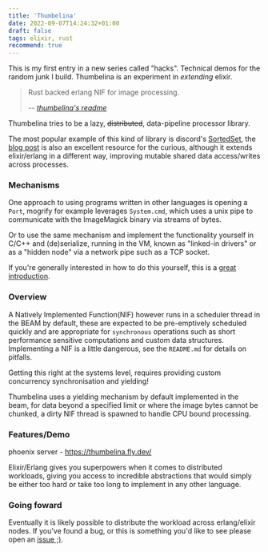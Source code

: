 ```yaml
---
title: 'Thumbelina'
date: 2022-09-07T14:24:32+01:00
draft: false
tags: elixir, rust
recommend: true
---
```


This is my first entry in a new series called "hacks". Technical demos for the random junk I build.
Thumbelina is an experiment in _extending_ elixir.

> Rust backed erlang NIF for image processing.
>
> -- <cite>[thumbelina's readme](https://github.com/hailelagi/thumbelina/blob/main/README.md)</cite>

Thumbelina tries to be a lazy, ~~distributed~~, data-pipeline processor library. 

The most popular example of this kind of library is discord's
[SortedSet](https://github.com/discord/sorted_set_nif), the 
[blog post](https://discord.com/blog/using-rust-to-scale-elixir-for-11-million-concurrent-users) 
is also an excellent resource for the curious, although it extends elixir/erlang in a different way, improving 
mutable shared data access/writes across processes.

### Mechanisms
One approach to using programs written in other languages is opening a `Port`, mogrify for example leverages `System.cmd`,
which uses a unix pipe to communicate with the ImageMagick binary via streams of bytes.

Or to use the same mechanism and implement the functionality yourself in C/C++ and (de)serialize, running in the VM, 
known as "linked-in drivers" or as a "hidden node" via a network pipe such as a TCP socket.

If you're generally interested in how to do this yourself, this is a [great introduction](https://www.theerlangelist.com/article/outside_elixir).

### Overview
A Natively Implemented Function(NIF) however runs in a scheduler thread in the BEAM by default, these are expected to be
pre-emptively scheduled quickly and are appropriate for `synchronous` operations such as short performance sensitive 
computations and custom data structures. Implementing a NIF is a little dangerous, see the `README.md` 
for details on pitfalls.

Getting this right at the systems level, requires providing custom concurrency synchronisation and yielding!

Thumbelina uses a yielding mechanism by default implemented in the beam, for data beyond a specified limit or where the 
image bytes cannot be chunked, a dirty NIF thread is spawned to handle CPU bound processing.

### Features/Demo
phoenix server - https://thumbelina.fly.dev/

Elixir/Erlang gives you superpowers when it comes to distributed workloads, giving you access to incredible abstractions
that would simply be either too hard or take too long to implement in any other language.

### Going foward
Eventually it is likely possible to distribute the workload across erlang/elixir nodes. If you've found a bug,
or this is something you'd like to see please open an [issue ;)](https://github.com/hailelagi/thumbelina/issues).
